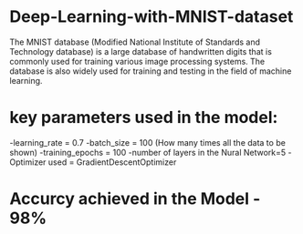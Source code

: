 # Deep-Learning-with-MNIST-dataset
The MNIST database (Modified National Institute of Standards and Technology database) is a large database of handwritten digits that is commonly used for training various image processing systems. The database is also widely used for training and testing in the field of machine learning.
# key parameters used in the model:
-learning_rate = 0.7
-batch_size = 100 (How many times all the data to be shown)
-training_epochs = 100
-number of layers in the Nural Network=5
-Optimizer used = GradientDescentOptimizer
# Accurcy achieved in the Model - 98%
